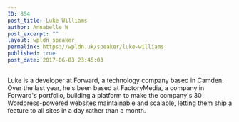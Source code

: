 ```yaml
---
ID: 854
post_title: Luke Williams
author: Annabelle W
post_excerpt: ""
layout: wpldn_speaker
permalink: https://wpldn.uk/speaker/luke-williams
published: true
post_date: 2017-06-03 23:45:03
---
```

Luke is a developer at Forward, a technology company based in Camden. Over the last year, he's been based at FactoryMedia, a company in Forward's portfolio, building a platform to make the company's 30 Wordpress-powered websites maintainable and scalable, letting them ship a feature to all sites in a day rather than a month.